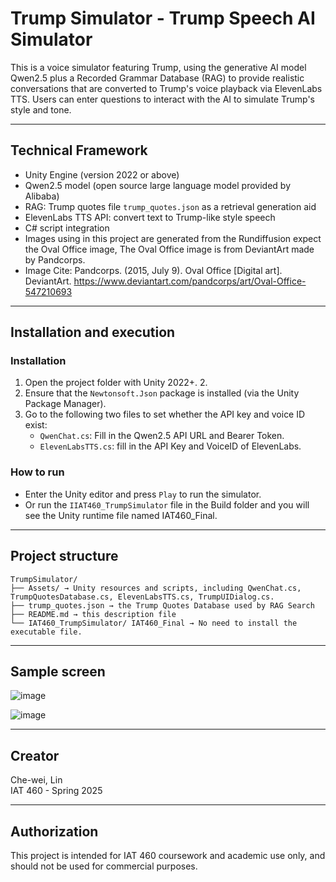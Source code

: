 # Trump Simulator - Trump Speech AI Simulator

This is a voice simulator featuring Trump, using the generative AI model Qwen2.5 plus a Recorded Grammar Database (RAG) to provide realistic conversations that are converted to Trump's voice playback via ElevenLabs TTS. Users can enter questions to interact with the AI to simulate Trump's style and tone.

---

## Technical Framework

- Unity Engine (version 2022 or above)
- Qwen2.5 model (open source large language model provided by Alibaba)
- RAG: Trump quotes file `trump_quotes.json` as a retrieval generation aid
- ElevenLabs TTS API: convert text to Trump-like style speech
- C# script integration
- Images using in this project are generated from the Rundiffusion expect the Oval Office image, The Oval Office image is from DeviantArt made by Pandcorps.
- Image Cite: Pandcorps. (2015, July 9). Oval Office [Digital art]. DeviantArt. https://www.deviantart.com/pandcorps/art/Oval-Office-547210693

---------
## Installation and execution

### Installation

1. Open the project folder with Unity 2022+. 2.
2. Ensure that the `Newtonsoft.Json` package is installed (via the Unity Package Manager). 
3. Go to the following two files to set whether the API key and voice ID exist:
   - `QwenChat.cs`: Fill in the Qwen2.5 API URL and Bearer Token.
   - `ElevenLabsTTS.cs`: fill in the API Key and VoiceID of ElevenLabs.

### How to run

- Enter the Unity editor and press `Play` to run the simulator.
- Or run the `IIAT460_TrumpSimulator` file in the Build folder and you will see the Unity runtime file named IAT460_Final.

--- --- --- --- --- --- --- --- --- --- --- ---

## Project structure 

```
TrumpSimulator/
├── Assets/ → Unity resources and scripts, including QwenChat.cs, TrumpQuotesDatabase.cs, ElevenLabsTTS.cs, TrumpUIDialog.cs.
├── trump_quotes.json → the Trump Quotes Database used by RAG Search
├── README.md → this description file           
└── IAT460_TrumpSimulator/ IAT460_Final → No need to install the executable file.
```

--- --- --- --- --- --- --- --- --- --- --- ---
## Sample screen

![image](https://github.com/user-attachments/assets/2fdb19e8-862a-4f66-aa73-c91a6e6c9a8c)

![image](https://github.com/user-attachments/assets/9a080511-39f8-4869-b91b-dd25aea6b7f5)

--- --- ---

## Creator

Che-wei, Lin  
IAT 460 - Spring 2025

---

## Authorization

This project is intended for IAT 460 coursework and academic use only, and should not be used for commercial purposes.
